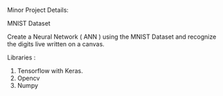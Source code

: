 Minor Project Details:


MNIST Dataset

Create a Neural Network ( ANN ) using the MNIST Dataset and recognize the digits live written on a canvas.

Libraries :

1. Tensorflow with Keras. 
2. Opencv
3. Numpy
